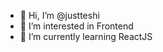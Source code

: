 - 👋 Hi, I’m @justteshi
- 👀 I’m interested in Frontend
- 🌱 I’m currently learning ReactJS


<!---
justteshi/justteshi is a ✨ special ✨ repository because its `README.md` (this file) appears on your GitHub profile.
You can click the Preview link to take a look at your changes.
--->
